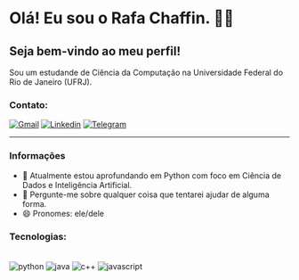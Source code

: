 # Olá! Eu sou o Rafa Chaffin. 🖐🏻
## Seja bem-vindo ao meu perfil!
Sou um estudande de Ciência da Computação na Universidade Federal do Rio de Janeiro (UFRJ). 

### Contato:
[![Gmail](https://img.shields.io/badge/Gmail-D14836?style=for-the-badge&logo=gmail&logoColor=white)](mailto:rafachaffin@gmail.com)
[![Linkedin](https://img.shields.io/badge/LinkedIn-0077B5?style=for-the-badge&logo=linkedin&logoColor=white)](https://www.linkedin.com/in/rafael-chaffin)
[![Telegram](https://img.shields.io/badge/Telegram-2CA5E0?style=for-the-badge&logo=telegram&logoColor=white)](https://t.me/rafachaffin)

---
### Informações

- 🌱 Atualmente estou aprofundando em Python com foco em Ciência de Dados e Inteligência Artificial.
- 💬 Pergunte-me sobre qualquer coisa que tentarei ajudar de alguma forma.
- 😄 Pronomes: ele/dele

 
### Tecnologias:
<div style="display: inline_block"></br>
    <img align="center" alt="python" src="https://img.shields.io/badge/Python-14354C?style=for-the-badge&logo=python&logoColor=white"/>
    <img align="center" alt="java" src="https://img.shields.io/badge/Java-ED8B00?style=for-the-badge&logo=openjdk&logoColor=white"/>
    <img align="center" alt="c++" src="https://img.shields.io/badge/C%2B%2B-00599C?style=for-the-badge&logo=c%2B%2B&logoColor=white"/>
    <img align="center" alt="javascript" src="https://img.shields.io/badge/JavaScript-F7DF1E?style=for-the-badge&logo=javascript&logoColor=black"/>
    
</div>



